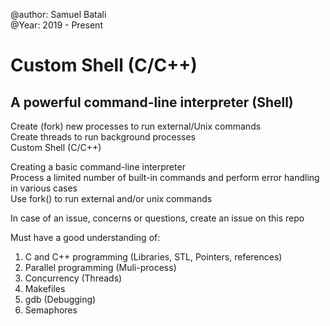 @author: Samuel Batali <br />
@Year: 2019 - Present <br />

# Custom Shell (C/C++)

## A powerful command-line interpreter (Shell) <br />
Create (fork) new processes to run external/Unix commands <br> 
Create threads to run background processes <br>
Custom Shell (C/C++)

Creating a basic command-line interpreter <br />
Process a limited number of built-in commands and perform error handling in various cases <br />
Use fork() to run external and/or unix commands

In case of an issue, concerns or questions, create an issue on this repo

Must have a good understanding of:
1. C and C++ programming (Libraries, STL, Pointers, references)
2. Parallel programming (Muli-process)
3. Concurrency (Threads)
4. Makefiles
5. gdb (Debugging)
6. Semaphores
